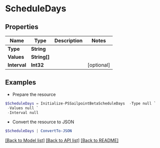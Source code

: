 # ScheduleDays
## Properties

Name | Type | Description | Notes
------------ | ------------- | ------------- | -------------
**Type** | **String** |  | 
**Values** | **String[]** |  | 
**Interval** | **Int32** |  | [optional] 

## Examples

- Prepare the resource
```powershell
$ScheduleDays = Initialize-PSSailpointBetaScheduleDays  -Type null `
 -Values null `
 -Interval null
```

- Convert the resource to JSON
```powershell
$ScheduleDays | ConvertTo-JSON
```

[[Back to Model list]](../README.md#documentation-for-models) [[Back to API list]](../README.md#documentation-for-api-endpoints) [[Back to README]](../README.md)

